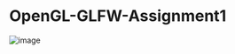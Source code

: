 # OpenGL-GLFW-Assignment1

![image](https://user-images.githubusercontent.com/17765258/47958019-03ce3180-dfcb-11e8-866a-28d0dd6cf010.png)

